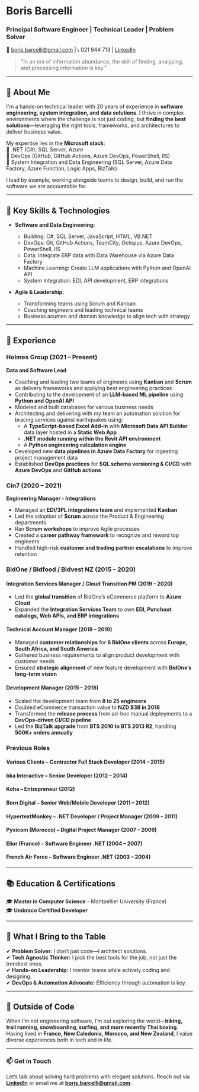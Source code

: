 # Boris Barcelli  
### Principal Software Engineer | Technical Leader | Problem Solver  
📧 boris.barcelli@gmail.com | 📞 021 944 713 | [LinkedIn](https://www.linkedin.com/in/borisbarcelli/)  

> "In an era of information abundance, the skill of finding, analyzing, and processing information is key."  

---  

## 🚀 About Me  
I'm a hands-on technical leader with 20 years of experience in **software engineering, system integration, and data solutions**. I thrive in complex environments where the challenge is not just coding, but **finding the best solutions**—leveraging the right tools, frameworks, and architectures to deliver business value.  

My expertise lies in the **Microsoft stack**:  
🔹 .NET (C#), SQL Server, Azure  
🔹 DevOps (GitHub, GitHub Actions, Azure DevOps, PowerShell, IIS)  
🔹 System Integration and Data Engineering (SQL Server, Azure Data Factory, Azure Function, Logic Apps, BizTalk)  

I lead by example, working alongside teams to design, build, and run the software we are accountable for.  

---  

## 🔑 Key Skills & Technologies  

- **Software and Data Engineering:**  
  - Building: C#, SQL Server, JavaScript, HTML, VB.NET  
  - DevOps: Git, GitHub Actions, TeamCity, Octopus, Azure DevOps, PowerShell, IIS  
  - Data: Integrate ERP data with Data Warehouse via Azure Data Factory  
  - Machine Learning: Create LLM applications with Python and OpenAI API  
  - System Integration: EDI, API development, ERP integrations  
  
- **Agile & Leadership:**  
  - Transforming teams using Scrum and Kanban  
  - Coaching engineers and leading technical teams  
  - Business acumen and domain knowledge to align tech with strategy  

---  

## 💼 Experience  

### **Holmes Group** (2021 – Present)  
**Data and Software Lead**  
- Coaching and leading two teams of engineers using **Kanban** and **Scrum** as delivery frameworks and applying best engineering practices  
- Contributing to the development of an **LLM-based ML pipeline** using **Python and OpenAI API**  
- Modeled and built databases for various business needs  
- Architecting and delivering with my team an automation solution for bracing services against earthquakes using:
  - A **TypeScript-based Excel Add-in**  with **Microsoft Data API Builder** data layer hosted in a **Static Web App**
  - **.NET module running within the Revit API environment**
  - A **Python engineering calculation engine**
- Developed new **data pipelines in Azure Data Factory** for ingesting project management data  
- Established **DevOps practices** for **SQL schema versioning & CI/CD** with **Azure DevOps** and **GitHub actions**  

### **Cin7** (2020 – 2021)  
**Engineering Manager - Integrations**  
- Managed an **EDI/3PL integrations team** and implemented **Kanban**  
- Led the adoption of **Scrum** across the Product & Engineering departments  
- Ran **Scrum workshops** to improve Agile processes  
- Created a **career pathway framework** to recognize and reward top engineers  
- Handled high-risk **customer and trading partner escalations** to improve retention  

### **BidOne / Bidfood / Bidvest NZ** (2015 – 2020)  
#### **Integration Services Manager / Cloud Transition PM** (2019 – 2020)  
- Led the **global transition** of BidOne’s eCommerce platform to **Azure Cloud**  
- Expanded the **Integration Services Team** to own **EDI, Punchout catalogs, Web APIs, and ERP integrations**  

#### **Technical Account Manager** (2018 – 2019)  
- Managed **customer relationships** for **6 BidOne clients** across **Europe, South Africa, and South America**  
- Gathered business requirements to align product development with customer needs  
- Ensured **strategic alignment** of new feature development with **BidOne’s long-term vision**  

#### **Development Manager** (2015 – 2018)  
- Scaled the development team from **8 to 25 engineers**  
- Doubled eCommerce transaction value to **NZD $3B in 2018**  
- Transformed the **release process** from ad-hoc manual deployments to a **DevOps-driven CI/CD pipeline**  
- Led the **BizTalk upgrade** from **BTS 2010 to BTS 2013 R2**, handling **500K+ orders annually**  

### **Previous Roles**  
#### **Various Clients** – **Contractor Full Stack Developer** (2014 – 2015)  
#### **bka Interactive** – **Senior Developer** (2012 – 2014)  
#### **Koha** – **Entrepreneur** (2012)  
#### **Born Digital** – **Senior Web/Mobile Developer** (2011 – 2012)  
#### **HypertextMonkey** – **.NET Developer / Project Manager** (2009 – 2011)  
#### **Pyxicom (Morocco)** – **Digital Project Manager** (2007 – 2009)  
#### **Elior (France)** – **Software Engineer .NET** (2004 – 2007)  
#### **French Air Force** – **Software Engineer .NET** (2003 – 2004)  

---  

## 📚 Education & Certifications  
🎓 **Master in Computer Science** - Montpellier University (France)  
🎓 **Umbraco Certified Developer**  

---  

## 🎯 What I Bring to the Table  
✔ **Problem Solver:** I don’t just code—I architect solutions.  
✔ **Tech Agnostic Thinker:** I pick the best tools for the job, not just the trendiest ones.  
✔ **Hands-on Leadership:** I mentor teams while actively coding and designing.  
✔ **DevOps & Automation Advocate:** Efficiency through automation is key.  

---  

## 🎿 Outside of Code  
When I’m not engineering software, I’m out exploring the world—**hiking, trail running, snowboarding, surfing, and more recently Thai boxing**. Having lived in **France, New Caledonia, Morocco, and New Zealand**, I value diverse experiences both in tech and in life.  

---  

### 📫 Get in Touch  
Let’s talk about solving hard problems with elegant solutions. Reach out via **[LinkedIn](https://www.linkedin.com/in/borisbarcelli/)** or email me at **boris.barcelli@gmail.com**.  

